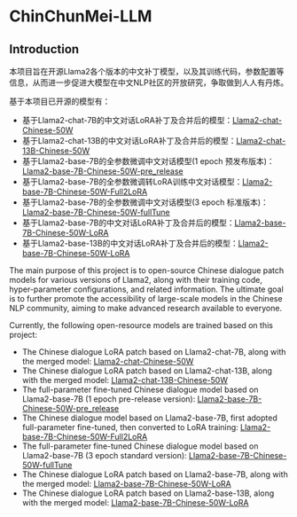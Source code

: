 # ChinChunMei-LLM

## Introduction

本项目旨在开源Llama2各个版本的中文补丁模型，以及其训练代码，参数配置等信息，从而进一步促进大模型在中文NLP社区的开放研究，争取做到人人有丹炼。

基于本项目已开源的模型有：
- 基于Llama2-chat-7B的中文对话LoRA补丁及合并后的模型：[Llama2-chat-Chinese-50W](https://huggingface.co/RicardoLee/Llama2-chat-Chinese-50W)
- 基于Llama2-chat-13B的中文对话LoRA补丁及合并后的模型：[Llama2-chat-13B-Chinese-50W](https://huggingface.co/RicardoLee/Llama2-chat-13B-Chinese-50W)
- 基于Llama2-base-7B的全参数微调中文对话模型(1 epoch 预发布版本)：[Llama2-base-7B-Chinese-50W-pre\_release](https://huggingface.co/RicardoLee/Llama2-base-7B-Chinese-50W-pre_release)
- 基于Llama2-base-7B的全参数微调转LoRA训练中文对话模型：[Llama2-base-7B-Chinese-50W-Full2LoRA](https://huggingface.co/RicardoLee/Llama2-base-7B-Chinese-50W-Full2LoRA)
- 基于Llama2-base-7B的全参数微调中文对话模型(3 epoch 标准版本)：[Llama2-base-7B-Chinese-50W-fullTune](https://huggingface.co/RicardoLee/Llama2-base-7B-Chinese-50W-fullTune)
- 基于Llama2-base-7B的中文对话LoRA补丁及合并后的模型：[Llama2-base-7B-Chinese-50W-LoRA](https://huggingface.co/RicardoLee/Llama2-base-7B-Chinese-50W-LoRA)
- 基于Llama2-base-13B的中文对话LoRA补丁及合并后的模型：[Llama2-base-7B-Chinese-50W-LoRA](https://huggingface.co/RicardoLee/Llama2-base-7B-Chinese-50W-LoRA)

The main purpose of this project is to open-source Chinese dialogue patch models for various versions of Llama2, along with their training code, hyper-parameter configurations, and related information. The ultimate goal is to further promote the accessibility of large-scale models in the Chinese NLP community, aiming to make advanced research available to everyone.

Currently, the following open-resource models are trained based on this project:
- The Chinese dialogue LoRA patch based on Llama2-chat-7B, along with the merged model: [Llama2-chat-Chinese-50W](https://huggingface.co/RicardoLee/Llama2-chat-Chinese-50W)
- The Chinese dialogue LoRA patch based on Llama2-chat-13B, along with the merged model: [Llama2-chat-13B-Chinese-50W](https://huggingface.co/RicardoLee/Llama2-chat-13B-Chinese-50W)
- The full-parameter fine-tuned Chinese dialogue model based on Llama2-base-7B (1 epoch pre-release version): [Llama2-base-7B-Chinese-50W-pre\_release](https://huggingface.co/RicardoLee/Llama2-base-7B-Chinese-50W-pre_release)
- The Chinese dialogue model based on Llama2-base-7B, first adopted full-parameter fine-tuned, then converted to LoRA training: [Llama2-base-7B-Chinese-50W-Full2LoRA](https://huggingface.co/RicardoLee/Llama2-base-7B-Chinese-50W-Full2LoRA)
- The full-parameter fine-tuned Chinese dialogue model based on Llama2-base-7B (3 epoch standard version): [Llama2-base-7B-Chinese-50W-fullTune](https://huggingface.co/RicardoLee/Llama2-base-7B-Chinese-50W-fullTune)
- The Chinese dialogue LoRA patch based on Llama2-base-7B, along with the merged model: [Llama2-base-7B-Chinese-50W-LoRA](https://huggingface.co/RicardoLee/Llama2-base-7B-Chinese-50W-LoRA)
- The Chinese dialogue LoRA patch based on Llama2-base-13B, along with the merged model: [Llama2-base-7B-Chinese-50W-LoRA](https://huggingface.co/RicardoLee/Llama2-base-7B-Chinese-50W-LoRA)
